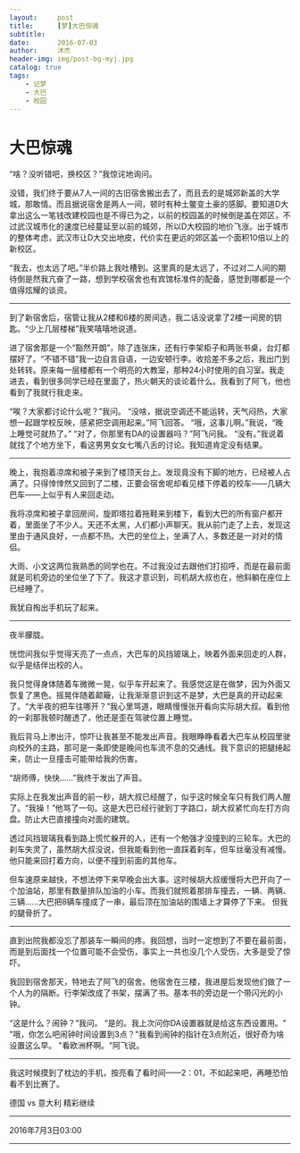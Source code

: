 ```yaml
---
layout:     post
title:      [梦]大巴惊魂
subtitle:   
date:       2016-07-03
author:     沐杰
header-img: img/post-bg-myj.jpg
catalog: true
tags:
    - 记梦
    - 大巴
    - 校园
---
```


# 大巴惊魂
“啥？没听错吧，换校区？”我惊诧地询问。

没错，我们终于要从7人一间的古旧宿舍搬出去了，而且去的是城郊新盖的大学城，那敢情。而且据说宿舍是两人一间，顿时有种土鳖变土豪的感脚。要知道D大拿出这么一笔钱改建校园也是不得已为之，以前的校园盖的时候倒是盖在郊区，不过武汉城市化的速度已经蔓延至以前的城郊，所以D大校园的地价飞涨。出于城市的整体考虑，武汉市让D大交出地皮，代价实在更远的郊区盖一个面积10倍以上的新校区。

“我去，也太远了吧。”半价路上我吐槽到。这里真的是太远了，不过对二人间的期待倒是然我亢奋了一路，想到学校宿舍也有宾馆标准件的配备，感觉到哪都是一个值得炫耀的谈资。

***

到了新宿舍后，宿管让我从2楼和6楼的房间选，我二话没说拿了2楼一间房的钥匙。“少上几层楼梯”我笑嘻嘻地说道。

进了宿舍那是一个“豁然开朗”，除了连张床，还有行李架柜子和两张书桌，台灯都摆好了。“不错不错”我一边自言自语，一边安顿行李。收拾差不多之后，我出门到处转转。原来每一层楼都有一个明亮的大教室，那种24小时使用的自习室。我走进去，看到很多同学已经在里面了，热火朝天的谈论着什么。我看到了阿飞，他也看到了我就行我走来。

“唉？大家都讨论什么呢？”我问。
“没啥，据说空调还不能运转，天气闷热，大家想一起跟学校反映，感紧把空调用起来。”阿飞回答。
“哦，这事儿啊。”我说，“晚上睡觉可就热了。”
“对了，你那里有DA的设置器吗？”阿飞问我。
“没有。”我说着就找了个地方坐下，看这男男女女七嘴八舌的讨论。我知道肯定没有结果。

***

晚上，我抱着凉席和被子来到了楼顶天台上。发现竟没有下脚的地方，已经被人占满了。只得悻悻然又回到了二楼，正要会宿舍呢却看见楼下停着的校车——几辆大巴车——上似乎有人来回走动。

我将凉席和被子拿回房间，旋即塔拉着拖鞋来到楼下，看到大巴的所有窗户都开着，里面坐了不少人。天还不太黑，人们都小声聊天。我从前门走了上去，发现这里由于通风良好，一点都不热。大巴的坐位上，坐满了人，多数还是一对对的情侣。

大雨、小文这两位我熟悉的同学也在。不过我没过去跟他们打招呼，而是在最前面就是司机旁边的坐位坐了下了。我这才意识到，司机胡大叔也在，他斜躺在座位上已经睡了。

我犹自掏出手机玩了起来。

***

夜半朦胧。

恍惚间我似乎觉得天亮了一点点，大巴车的风挡玻璃上，映着外面来回走的人群，似乎是结伴出校的人。

我只觉得身体随着车微微一晃，似乎车开起来了。我感觉这是在做梦，因为外面又恢复了黑色。摇晃伴随着颠簸，让我渐渐意识到这不是梦，大巴是真的开动起来了。“大半夜的把车往哪开？”我心里骂道，眼睛慢慢张开看向实际胡大叔。看到他的一刹那我顿时醒透了，他还是歪在驾驶位置上睡觉。

我后背马上渗出汗，惊吓让我甚至不能发出声音。我眼睁睁看着大巴车从校园里驶向校外的主路，那可是一条即使是晚间也车流不息的交通线。我下意识的把腿绻起来，防止一旦撞击可能带给我的伤害。

“胡师傅，快快……”我终于发出了声音。

实际上在我发出声音的前一秒，胡大叔已经醒了，似乎这时候全车只有我们两人醒了。“我操！”他骂了一句。这是大巴已经行驶到丁字路口，胡大叔紧忙向左打方向盘。防止大巴直接撞向对面的建筑。

透过风挡玻璃我看到路上慌忙躲开的人，还有一个勉强才没撞到的三轮车。大巴的刹车失灵了，虽然胡大叔没说，但我能看到他一直踩着刹车，但车丝毫没有减慢。他只能来回打着方向，以便不撞到前面的其他车。

但车速原来越快，不想法停下来早晚会出大事。这时候胡大叔缓慢将大巴开向了一个加油站，那里有数量排队加油的小车。而我们就照着那排车撞去，一辆、两辆、三辆……大巴把8辆车撞成了一串，最后顶在加油站的围墙上才算停了下来。
但我的腿骨折了。

***

 直到出院我都没忘了那装车一瞬间的疼。我回想，当时一定想到了不要在最前面，而是到后面找一个位置可能不会受伤，事实上一共也没几个人受伤，大多是受了惊吓。

我回到宿舍那天，特地去了阿飞的宿舍。他宿舍在三楼，我进屋后发现他们做了一个人为的隔断。行李架改成了书架，摆满了书。基本书的旁边是一个带闪光的小钟。

“这是什么？闹钟？”我问。
“是的。我上次问你DA设置器就是给这东西设置用。"
"哦，你怎么吧闹钟时间设置到3点？"我看到闹钟的指针在3点附近，很好奇为啥设置这么早。
"看欧洲杯啊。"阿飞说。

***

我这时候摸到了枕边的手机，按亮看了看时间——2：01，不如起来吧，再睡恐怕看不到比赛了。

德国 vs 意大利 精彩继续

***

2016年7月3日03:00

***
